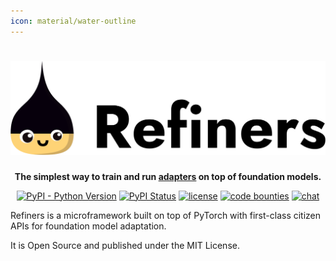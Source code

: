 ```yaml
---
icon: material/water-outline
---
```


# ![Refiners](/assets/logo_light.png)

<div style="text-align: center">
  <p>
    <strong>The simplest way to train and run <a href="/concepts/adapter/">adapters</a> on top of foundation models.</strong>
  </p>
  <a href="https://pypi.org/project/refiners/"><img alt="PyPI - Python Version" src="https://img.shields.io/pypi/pyversions/refiners"></a>
  <a href="https://badge.fury.io/py/refiners"><img alt="PyPI Status" src="https://badge.fury.io/py/refiners.svg"></a>
  <a href="https://github.com/finegrain-ai/refiners/blob/main/LICENSE"><img alt="license" src="https://img.shields.io/badge/license-MIT-blue"></a>
  <a href="https://finegrain.ai/bounties"><img alt="code bounties" src="https://img.shields.io/badge/code-bounties-blue"></a>
  <a href="https://discord.gg/mCmjNUVV7d"><img alt="chat" src="https://img.shields.io/discord/1179456777406922913?logo=discord&amp;logoColor=white&amp;color=%235765F2"></a>
</div>

Refiners is a microframework built on top of PyTorch with first-class citizen APIs for foundation model adaptation.

It is Open Source and published under the MIT License.

